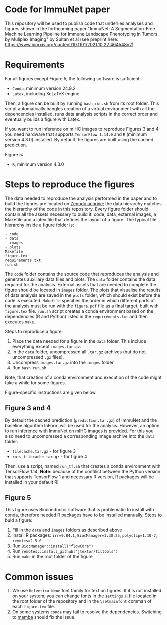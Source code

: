 # Code for ImmuNet paper 

This repository will be used to publish code that underlies analyses and figures shown in the forthcoming paper "ImmuNet: A Segmentation-Free Machine Learning Pipeline for Immune Landscape Phenotyping in Tumors by Muliplex Imaging" by Sultan et al (see preprint here: https://www.biorxiv.org/content/10.1101/2021.10.22.464548v2).

# Requirements

For all figures except Figure 5, the following software is sufficient:

- `Conda`, minimum version 24.9.2
- `Latex`, including XeLaTeX engine

Then, a figure can be built by running `bash run.sh` from its root folder. This script automatically hangles creation of a virtual environment with all the depencencies installed, runs data analysis scripts in the correct order and eventually builds a figure with Latex. 

If you want to run inference on mIHC images to reproduce Figures 3 and 4 you need hardware that supports `TensorFlow 1.14.0` and `R` (minimum version 4.3.0) installed. By default the figures are built using the cached prediction. 

Figure 5:
- `R`, minimum version 4.3.0

# Steps to reproduce the figures

The data needed to reproduce the analysis performed in the paper and to build the figures are located on [Zenodo achrive](https://zenodo.org/records/8084976); the data hierarchy matches the hierarchy of the code in this repository. Every figure folder should contain all the assets necessary to build it: code, data, external images, a Makefile and a latex file that defines the layout of a figure. The typical file hierarchy inside a figure folder is:

```
- code
- data
- images
- plots
Makefile
figure.tex
requirements.txt
run.sh
```

The `code` folder contains the source code that reproduces the analysis and generates auxiliary data files and plots. The `data` folder contains the data required for the analysis. External assets that are needed to complete the figure should be located in `images` folder. The plots that visualise the results of data analysis are saved in the `plots` folder, which should exist before the code is executed. `Makefile` specifies the order in which different parts of the analysis must be run with the `figure.pdf` file as a final target, built with `figure.tex` file. `run.sh` script creates a conda environment based on the dependencies (R and Python) listed in the `requirements.txt` and then executes `make`.

Steps to reproduce a figure:
1. Place the data needed for a figure in the `data` folder. This include everything except `images.tar.gz`.
2. In the `data` folder, uncompressed all `.tar.gz` archives (but do not uncompressed `.gz` files).
3. Uncompress `images.tar.gz` into the `images` folder.
4. Run `bash run.sh`  

Note, that creation of a conda environment and execution of the code might take a while for some figures. 

Figure-specific instructions are given below.

## Figure 3 and 4

By default the cached prediction (`prediction.tar.gz`) of ImmuNet and the baseline algorithm InForm will be used for the analysis. However, an option to run inference with ImmuNet on mIHC images is provided. For this you also need to uncompressed a corresponding image archive into the `data` folder:

- `tilecache.tar.gz` - for figure 3
- `rois_tilecache.tar.gz` - for figure 4

Then, use a script, named `run_tf.sh` that creates a conda environment with TensorFlow 1.14. **Note**: because of the confilict between the Python version that supports TensorFlow 1 and necessary R version, R packages will be installed in your default R!

## Figure 5

This figure uses Bioconductor software that is problematic to install with conda, therefore needed R packages have to be installed manually. Steps to buld a figure:

1. Fill in the `data` and `images` folders as described above
2. Install R packages: `irr=0.84.1`, `BiocManager=1.30.25`, `polyclip=1.10-7`, `remotes=2.5.0`
3. Run `BiocManager::install("flowCore")`
4. Run `remotes::install_github("jtextor/tiltools")`
5. Run `make` in the root folder of the figure 

# Common issues

1. We use `Helvetica Neue` font family for text on figures. If it is not installed on your system, you can change fonts in the `settings.R` file located in the root folder of the repository and in the `\setmainfont` comman of each `figure.tex` file.
2. On some systems `conda` may fail to resolve the dependencies. Switching to [mamba](https://github.com/mamba-org/mamba) should fix the issue.  




